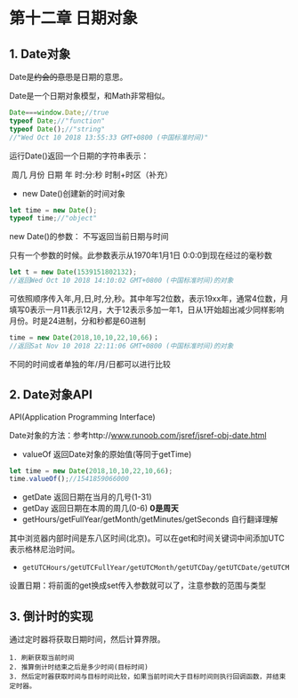 # 第十二章 日期对象

## 1. Date对象

Date是~~约会的意思~~是日期的意思。

Date是一个日期对象模型，和Math非常相似。

```js
Date===window.Date;//true
typeof Date;//"function"
typeof Date();//"string"
//"Wed Oct 10 2018 13:55:33 GMT+0800 (中国标准时间)"
```

运行Date()返回一个日期的字符串表示：

​	周几 月份 日期 年 时:分:秒 时制+时区（补充）

* new Date()创建新的时间对象

```js
let time = new Date();
typeof time;//"object"
```

new Date()的参数： 不写返回当前日期与时间

只有一个参数的时候。此参数表示从1970年1月1日 0:0:0到现在经过的毫秒数

```js
let t = new Date(1539151802132);
//返回Wed Oct 10 2018 14:10:02 GMT+0800 (中国标准时间)的对象
```

可依照顺序传入年,月,日,时,分,秒。其中年写2位数，表示19xx年，通常4位数，月填写0表示一月11表示12月，大于12表示多加一年1，日从1开始超出减少同样影响月份。时是24进制，分和秒都是60进制

```js
time = new Date(2018,10,10,22,10,66)；
//返回Sat Nov 10 2018 22:11:06 GMT+0800 (中国标准时间)的对象
```

不同的时间或者单独的年/月/日都可以进行比较

## 2. Date对象API

API(Application Programming Interface)

Date对象的方法：参考http://www.runoob.com/jsref/jsref-obj-date.html

* valueOf 返回Date对象的原始值(等同于getTime)

```js
let time = new Date(2018,10,10,22,10,66);
time.valueOf();//1541859066000
```

  *	getDate 返回日期在当月的几号(1-31)
  *	getDay 返回日期在本周的周几(0-6) **0是周天** 
  *	getHours/getFullYear/getMonth/getMinutes/getSeconds 自行翻译理解

  其中浏览器内部时间是东八区时间(北京)。可以在get和时间关键词中间添加UTC表示格林尼治时间。

-     getUTCHours/getUTCFullYear/getUTCMonth/getUTCDay/getUTCDate/getUTCMinutes/getUTCSeconds

设置日期：将前面的get换成set传入参数就可以了，注意参数的范围与类型

## 3. 倒计时的实现

通过定时器将获取日期时间，然后计算界限。

 	1. 刷新获取当前时间
 	2. 推算倒计时结束之后是多少时间(目标时间)
 	3. 然后定时器获取时间与目标时间比较，如果当前时间大于目标时间则执行回调函数，并结束定时器。
